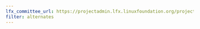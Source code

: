 ```yaml
---
lfx_committee_url: https://projectadmin.lfx.linuxfoundation.org/project/a0941000002wBz3AAE/collaboration/committees/146d2a4b-d39d-45e6-91a2-20937f4978cf 
filter: alternates
---
```

